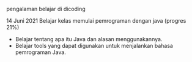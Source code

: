 pengalaman belajar di dicoding

14 Juni 2021
Belajar kelas memulai pemrograman dengan java (progres 21%)
 * Belajar tentang apa itu Java dan alasan menggunakannya.
 * Belajar tools yang dapat digunakan untuk menjalankan bahasa pemrograman Java.

